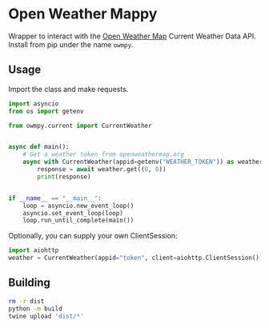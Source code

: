 # Open Weather Mappy

Wrapper to interact with the [Open Weather Map](https://openweathermap.org/api) Current Weather Data API. Install from pip under the name `owmpy`.

## Usage

Import the class and make requests.

```py
import asyncio
from os import getenv

from owmpy.current import CurrentWeather


async def main():
    # Get a weather token from openweathermap.org
    async with CurrentWeather(appid=getenv("WEATHER_TOKEN")) as weather:
        response = await weather.get((0, 0))
        print(response)


if __name__ == "__main__":
    loop = asyncio.new_event_loop()
    asyncio.set_event_loop(loop)
    loop.run_until_complete(main())
```

Optionally, you can supply your own ClientSession:

```py
import aiohttp
weather = CurrentWeather(appid="token", client=aiohttp.ClientSession())
```

## Building

<!-- for when I inevitably forget again -->

```sh
rm -r dist
python -m build
twine upload 'dist/*'
```
